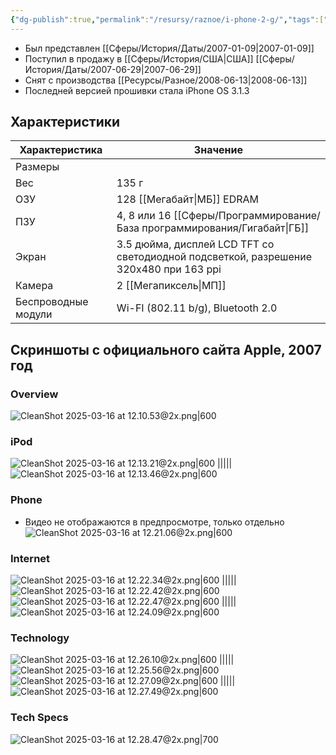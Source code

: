 ```yaml
---
{"dg-publish":true,"permalink":"/resursy/raznoe/i-phone-2-g/","tags":["Apple"]}
---
```


- Был представлен [[Сферы/История/Даты/2007-01-09\|2007-01-09]] 
- Поступил в продажу в [[Сферы/История/США\|США]] [[Сферы/История/Даты/2007-06-29\|2007-06-29]]  
- Снят с производства [[Ресурсы/Разное/2008-06-13\|2008-06-13]] 
- Последней версией прошивки стала iPhone OS 3.1.3 
## Характеристики 

| Характеристика      | Значение                                                                              |
| ------------------- | ------------------------------------------------------------------------------------- |
| Размеры             |                                                                                       |
| Вес                 | 135 г                                                                                 |
| ОЗУ                 | 128 [[Мегабайт\|МБ]] EDRAM                                                            |
| ПЗУ                 | 4, 8 или 16 [[Сферы/Программирование/База программирования/Гигабайт\|ГБ]]                                                          |
| Экран               | 3.5 дюйма, дисплей LCD TFT со светодиодной подсветкой, разрешение 320x480 при 163 ppi |
| Камера              | 2 [[Мегапиксель\|МП]]                                                                 |
| Беспроводные модули | Wi-FI (802.11 b/g), Bluetooth 2.0                                                     |
## Скриншоты с официального сайта Apple, 2007 год
### Overview
![CleanShot 2025-03-16 at 12.10.53@2x.png|600](/img/user/%D0%90%D1%80%D1%85%D0%B8%D0%B2/%D0%9A%D1%8D%D1%88/CleanShot%202025-03-16%20at%2012.10.53@2x.png)
### iPod
![CleanShot 2025-03-16 at 12.13.21@2x.png|600](/img/user/%D0%90%D1%80%D1%85%D0%B8%D0%B2/%D0%9A%D1%8D%D1%88/CleanShot%202025-03-16%20at%2012.13.21@2x.png) ||||| ![CleanShot 2025-03-16 at 12.13.46@2x.png|600](/img/user/%D0%90%D1%80%D1%85%D0%B8%D0%B2/%D0%9A%D1%8D%D1%88/CleanShot%202025-03-16%20at%2012.13.46@2x.png)
### Phone 
- Видео не отображаются в предпросмотре, только отдельно
![CleanShot 2025-03-16 at 12.21.06@2x.png|600](/img/user/%D0%90%D1%80%D1%85%D0%B8%D0%B2/%D0%9A%D1%8D%D1%88/CleanShot%202025-03-16%20at%2012.21.06@2x.png)
### Internet
![CleanShot 2025-03-16 at 12.22.34@2x.png|600](/img/user/%D0%90%D1%80%D1%85%D0%B8%D0%B2/%D0%9A%D1%8D%D1%88/CleanShot%202025-03-16%20at%2012.22.34@2x.png) ||||| ![CleanShot 2025-03-16 at 12.22.42@2x.png|600](/img/user/%D0%90%D1%80%D1%85%D0%B8%D0%B2/%D0%9A%D1%8D%D1%88/CleanShot%202025-03-16%20at%2012.22.42@2x.png)
![CleanShot 2025-03-16 at 12.22.47@2x.png|600](/img/user/%D0%90%D1%80%D1%85%D0%B8%D0%B2/%D0%9A%D1%8D%D1%88/CleanShot%202025-03-16%20at%2012.22.47@2x.png) ||||| ![CleanShot 2025-03-16 at 12.24.09@2x.png|600](/img/user/%D0%90%D1%80%D1%85%D0%B8%D0%B2/%D0%9A%D1%8D%D1%88/CleanShot%202025-03-16%20at%2012.24.09@2x.png)
### Technology 
![CleanShot 2025-03-16 at 12.26.10@2x.png|600](/img/user/%D0%90%D1%80%D1%85%D0%B8%D0%B2/%D0%9A%D1%8D%D1%88/CleanShot%202025-03-16%20at%2012.26.10@2x.png) ||||| ![CleanShot 2025-03-16 at 12.25.56@2x.png|600](/img/user/%D0%90%D1%80%D1%85%D0%B8%D0%B2/%D0%9A%D1%8D%D1%88/CleanShot%202025-03-16%20at%2012.25.56@2x.png)
![CleanShot 2025-03-16 at 12.27.09@2x.png|600](/img/user/%D0%90%D1%80%D1%85%D0%B8%D0%B2/%D0%9A%D1%8D%D1%88/CleanShot%202025-03-16%20at%2012.27.09@2x.png) ||||| ![CleanShot 2025-03-16 at 12.27.49@2x.png|600](/img/user/%D0%90%D1%80%D1%85%D0%B8%D0%B2/%D0%9A%D1%8D%D1%88/CleanShot%202025-03-16%20at%2012.27.49@2x.png)
### Tech Specs
![CleanShot 2025-03-16 at 12.28.47@2x.png|700](/img/user/%D0%90%D1%80%D1%85%D0%B8%D0%B2/%D0%9A%D1%8D%D1%88/CleanShot%202025-03-16%20at%2012.28.47@2x.png)